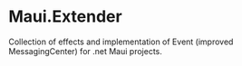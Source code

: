 # Maui.Extender
Collection of effects and implementation of Event (improved MessagingCenter) for .net Maui projects.
